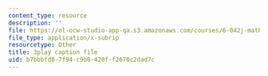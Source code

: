```yaml
---
content_type: resource
description: ''
file: https://ol-ocw-studio-app-qa.s3.amazonaws.com/courses/6-042j-mathematics-for-computer-science-spring-2015/b7bbbfd07f94c9b0420ff2670c2dad7c_juGgfHsO-xM.srt
file_type: application/x-subrip
resourcetype: Other
title: 3play caption file
uid: b7bbbfd0-7f94-c9b0-420f-f2670c2dad7c
---
```

